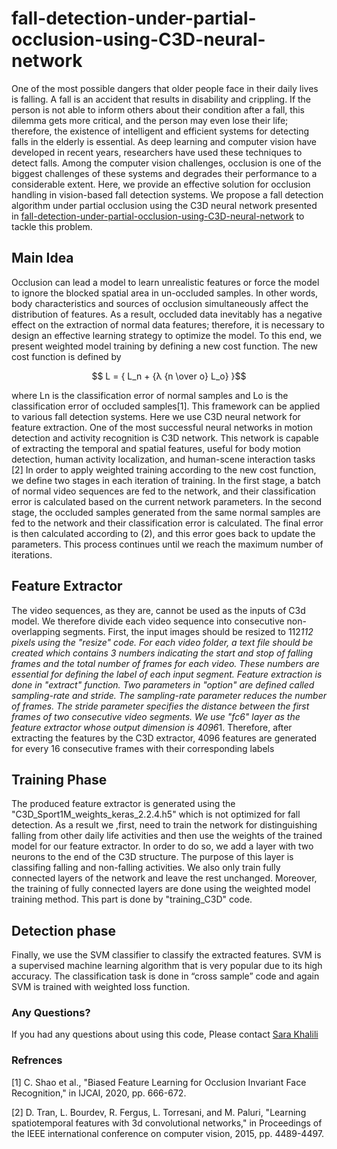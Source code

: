 # fall-detection-under-partial-occlusion-using-C3D-neural-network
One of the most possible dangers that older people face in their daily lives is falling. A fall is an accident that results in disability and crippling. If the person is not able to inform others about their condition after a fall, this dilemma gets more critical, and the person may even lose their life; therefore, the existence of intelligent and efficient systems for detecting falls in the elderly is essential. As deep learning and computer vision have developed in recent years, researchers have used these techniques to detect falls. Among the computer vision challenges, occlusion is one of the biggest challenges of these systems and degrades their performance to a considerable extent. Here, we provide an effective solution for occlusion handling in vision-based fall detection systems. We propose a fall detection algorithm under partial occlusion using the C3D neural network presented in [fall-detection-under-partial-occlusion-using-C3D-neural-network](https://github.com/sarakhalili/fall-detection-under-partial-occlusion-using-C3D-neural-network) to tackle this problem.
## Main Idea
Occlusion can lead a model to learn unrealistic features or force the model to ignore the blocked spatial area in un-occluded samples. In other words, body characteristics and sources of occlusion simultaneously affect the distribution of features. As a result, occluded data inevitably has a negative effect on the extraction of normal data features; therefore, it is necessary to design an effective learning strategy to optimize the model. To this end, we present weighted model training by defining a new cost function. The new cost function is defined by

$$ L = { L_n + {λ {n \over o} L_o} }$$

where Ln is the classification error of normal samples and Lo is the classification error of occluded samples[1]. This framework can be applied to various fall detection systems. Here we use C3D neural network for feature extraction.
One of the most successful neural networks in motion detection and activity recognition is C3D network.  This network is capable of extracting the temporal and spatial features, useful for body motion detection, human activity localization, and human-scene interaction tasks [2] In order to apply weighted training according to the new cost function, we define two stages in each iteration of training. In the first stage, a batch of normal video sequences are fed to the network, and their classification error is calculated based on the current network parameters. In the second stage, the occluded samples generated from the same normal samples are fed to the network and their classification error is calculated. The final error is then calculated according to (2), and this error goes back to update the parameters. This process continues until we reach the maximum number of iterations.
## Feature Extractor
The video sequences, as they are, cannot be used as the inputs of C3d model. We therefore divide each video sequence into consecutive non-overlapping segments. First, the input images should be resized to 112*112 pixels using the "resize" code. For each video folder, a text file should be created which contains 3 numbers indicating the start and stop of falling frames and the total number of frames for each video. These numbers are essential for defining the label of each input segment. 
Feature extraction is done in "extract" function. Two parameters in "option" are defined called sampling-rate and stride. The sampling-rate parameter reduces the number of frames. The stride parameter specifies the distance between the first frames of two consecutive video segments. We use "fc6" layer as the feature extractor whose output dimension is 4096*1. Therefore, after extracting the features by the C3D extractor, 4096 features are generated for every 16 consecutive frames with their corresponding labels
## Training Phase
The produced feature extractor is generated using the "C3D_Sport1M_weights_keras_2.2.4.h5" which is not optimized for fall detection. As a result we ,first, need to train the network for distinguishing falling from other daily life activities and then use the weights of the trained model for our feature extractor. In order to do so, we add a layer with two neurons to the end of the C3D structure. The purpose of this layer is classifing falling and non-falling activities. We also only train fully connected layers of the network and leave the rest unchanged. Moreover, the training of fully connected layers are done using the weighted model training method. This part is done by "training_C3D" code. 

## Detection phase 
Finally, we use the SVM classifier to classify the extracted features. SVM is a supervised machine learning algorithm that is very popular due to its high accuracy. The classification task is done in “cross sample” code and again SVM is trained with weighted loss function.
### Any Questions?
If you had any questions about using this code, Please contact [Sara Khalili](sarahkhalili89@gmail.com)

### Refrences
[1]	C. Shao et al., "Biased Feature Learning for Occlusion Invariant Face Recognition," in IJCAI, 2020, pp. 666-672.

[2]	D. Tran, L. Bourdev, R. Fergus, L. Torresani, and M. Paluri, "Learning spatiotemporal features with 3d convolutional networks," in Proceedings of the IEEE international conference on computer vision, 2015, pp. 4489-4497.


